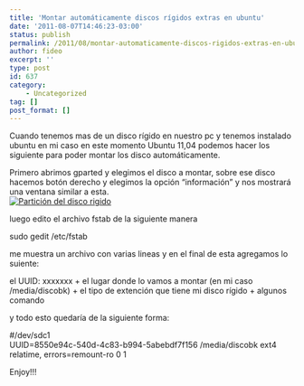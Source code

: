 ```yaml
---
title: 'Montar automáticamente discos rígidos extras en ubuntu'
date: '2011-08-07T14:46:23-03:00'
status: publish
permalink: /2011/08/montar-automaticamente-discos-rigidos-extras-en-ubuntu
author: fideo
excerpt: ''
type: post
id: 637
category:
    - Uncategorized
tag: []
post_format: []
---
```

<font style="position: absolute;overflow: hidden;height: 0;width: 0">[Православни икони](http://xn--h1aafme.net/tag/%D0%BF%D1%80%D0%B0%D0%B2%D0%BE%D1%81%D0%BB%D0%B0%D0%B2%D0%BD%D0%B8-%D0%B8%D0%BA%D0%BE%D0%BD%D0%B8/)</font>Cuando tenemos mas de un disco rígido en nuestro pc y tenemos instalado ubuntu en mi caso en este momento Ubuntu 11,04 podemos hacer los siguiente para poder montar los disco automáticamente.

Primero abrimos gparted y elegimos el disco a montar, sobre ese disco hacemos botón derecho y elegimos la opción “información” y nos mostrará una ventana similar a esta.  
[![Partición del disco rigido](http://www.fideox.com.ar/wp-content/uploads/2011/08/Pantallazo-Informaci%C3%B3n-acerca-de-dev-sdc1-300x272.png "gparted")](http://www.fideox.com.ar/wp-content/uploads/2011/08/Pantallazo-Informaci%C3%B3n-acerca-de-dev-sdc1.png)

luego edito el archivo fstab de la siguiente manera

sudo gedit /etc/fstab

me muestra un archivo con varias lineas y en el final de esta agregamos lo suiente:

el UUID: xxxxxxx + el lugar donde lo vamos a montar (en mi caso /media/discobk) + el tipo de extención que tiene mi disco rígido + algunos comando

y todo esto quedaría de la siguiente forma:

\#/dev/sdc1  
UUID=8550e94c-540d-4c83-b994-5abebdf7f156 /media/discobk ext4 relatime, errors=remount-ro 0 1

Enjoy!!!